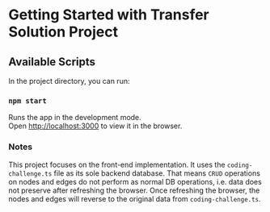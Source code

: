 # Getting Started with Transfer Solution Project

## Available Scripts

In the project directory, you can run:

### `npm start`

Runs the app in the development mode.\
Open [http://localhost:3000](http://localhost:3000) to view it in the browser.

### Notes

This project focuses on the front-end implementation. It uses the `coding-challenge.ts` file as its sole backend database. That means `CRUD` operations on nodes and edges do not perform as normal DB operations, i.e. data does not preserve after refreshing the browser. Once refreshing the browser, the nodes and edges will reverse to the original data from `coding-challenge.ts`. 
